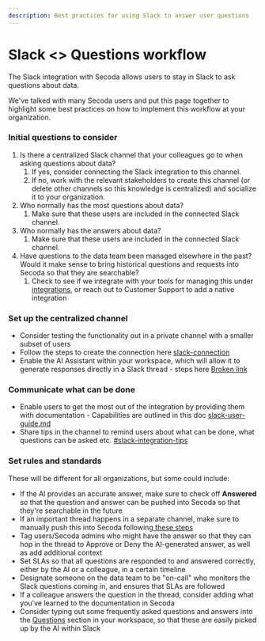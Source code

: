 ```yaml
---
description: Best practices for using Slack to answer user questions
---
```


# Slack <> Questions workflow

The Slack integration with Secoda allows users to stay in Slack to ask questions about data.

We've talked with many Secoda users and put this page together to highlight some best practices on how to implement this workflow at your organization.

### Initial questions to consider

1. Is there a centralized Slack channel that your colleagues go to when asking questions about data?
   1. If yes, consider connecting the Slack integration to this channel.
   2. If no, work with the relevant stakeholders to create this channel (or delete other channels so this knowledge is centralized) and socialize it to your organization.
2. Who normally has the most questions about data?
   1. Make sure that these users are included in the connected Slack channel.
3. Who normally has the answers about data?
   1. Make sure that these users are included in the connected Slack channel.
4. Have questions to the data team been managed elsewhere in the past? Would it make sense to bring  historical questions and requests into Secoda so that they are searchable?
   1. Check to see if we integrate with your tools for managing this under [integrations](../integrations/ "mention"), or reach out to Customer Support to add a native integration

### Set up the centralized channel

* Consider testing the functionality out in a private channel with a smaller subset of users
* Follow the steps to create the connection here [slack-connection](../integrations/productivity-tools/slack-connection/ "mention")
* Enable the AI Assistant within your workspace, which will allow it to generate responses directly in a Slack thread - steps here [Broken link](broken-reference "mention")

### Communicate what can be done

* Enable users to get the most out of the integration by providing them with documentation - Capabilities are outlined in this doc [slack-user-guide.md](../integrations/productivity-tools/slack-connection/slack-user-guide.md "mention")
* Share tips in the channel to remind users about what can be done, what questions can be asked etc. [#slack-integration-tips](../readme/secoda-as-an-admin/user-engagement-and-adoption/tips-and-tricks-to-share-with-new-users.md#slack-integration-tips "mention")

### Set rules and standards

These will be different for all organizations, but some could include:

* If the AI provides an accurate answer, make sure to check off **Answered** so that the question and answer can be pushed into Secoda so that they're searchable in the future
* If an important thread happens in a separate channel, make sure to manually push this into Secoda following[ these steps](../integrations/productivity-tools/slack-connection/#push-slack-thread-into-secoda-questions)
* Tag users/Secoda admins who might have the answer so that they can hop in the thread to Approve or Deny the AI-generated answer, as well as add additional context
* Set SLAs so that all questions are responded to and answered correctly, either by the AI or a colleague, in a certain timeline
* Designate someone on the data team to be "on-call" who monitors the Slack questions coming in, and ensures that SLAs are followed&#x20;
* If a colleague answers the question in the thread, consider adding what you've learned to the documentation in Secoda
* Consider typing out some frequently asked questions and answers into the [Questions](../features/ask-questions-in-secoda.md) section in your workspace, so that these are easily picked up by the AI within Slack
